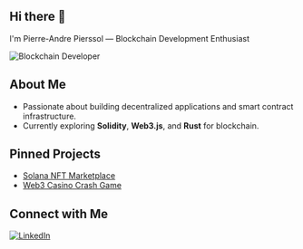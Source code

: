 ## Hi there 👋
I'm Pierre-Andre Pierssol — Blockchain Development Enthusiast

![Blockchain Developer](https://img.shields.io/badge/Blockchain-|‑DApp|Solidity|Web3-blue?style=for-the-badge&logo=ethereum&logoColor=white)

## About Me
- Passionate about building decentralized applications and smart contract infrastructure.
- Currently exploring **Solidity**, **Web3.js**, and **Rust** for blockchain.

## Pinned Projects
- [Solana NFT Marketplace](https://github.com/PierreAndre8099/Solana-NFT-Marketplace-by-CandyMachine)
- [Web3 Casino Crash Game](https://github.com/PierreAndre8099/Web3-Casino-Crash-Game)
<!-- - [Your DApp UI](link) — Description -->


## Connect with Me
[![LinkedIn](https://img.shields.io/badge/-LinkedIn-0e76a8?style=for-the-badge&logo=LinkedIn&logoColor=white)](https://www.linkedin.com/in/pierre-andre-172a9a34)  
